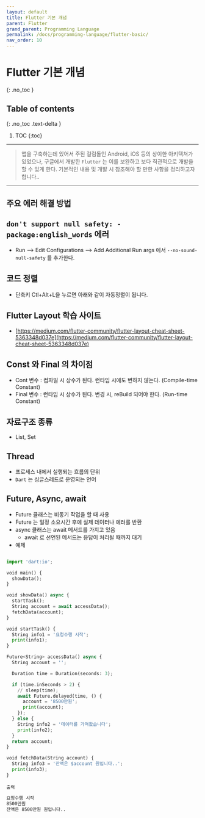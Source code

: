 ```yaml
---
layout: default
title: Flutter 기본 개념
parent: Flutter
grand_parent: Programming Language
permalink: /docs/programming-language/flutter-basic/
nav_order: 10
---
```


# Flutter 기본 개념
{: .no_toc }

## Table of contents
{: .no_toc .text-delta }

1. TOC
{:toc}


---


> 앱을 구축하는데 있어서 주된 걸림돌인 Android, iOS 등의 상이한 아키텍쳐가 있었으나, 구글에서 개발한 `Flutter` 는 이를 보완하고 보다 직관적으로 개발을 할 수 있게 한다. 기본적인 내용 및 개발 시 참조해야 할 만한 사항을 정리하고자 합니다..

---
 
## 주요 에러 해결 방법

## `don't support null safety: - package:english_words` 에러
- Run --> Edit Configurations --> Add Additional Run args 에서 `--no-sound-null-safety` 를 추가한다.

## 코드 정렬
- 단축키 Ctl+Alt+L을 누르면 아래와 같이 자동정렬이 됩니다. 

## Flutter Layout 학습 사이트
- [https://medium.com/flutter-community/flutter-layout-cheat-sheet-5363348d037e](https://medium.com/flutter-community/flutter-layout-cheat-sheet-5363348d037e)

## Const 와 Final 의 차이점
- Cont 변수 : 컴파일 시 상수가 된다. 런타임 시에도 변하지 않는다. (Compile-time Constant)
- Final 변수 : 런타임 시 상수가 된다. 변경 시, reBuild 되어야 한다. (Run-time Constant)


## 자료구조 종류

- List, Set

## Thread
- 프로세스 내에서 실행되는 흐름의 단위
- `Dart` 는 싱글스레드로 운영되는 언어


## Future, Async, await
- Future 클래스는 비동기 작업을 할 때 사용
- Future 는 일정 소요시간 후에 실제 데이터나 에러를 반환
- async 클래스는 await 메서드를 가지고 있음
  - await 로 선언된 메서드는 응답이 처리될 때까지 대기
- 예제

```python

import 'dart:io';

void main() {
  showData();
}

void showData() async {
  startTask();
  String account = await accessData();
  fetchData(account);
}

void startTask() {
  String info1 = '요청수행 시작';
  print(info1);
}

Future<String> accessData() async {
  String account = '';

  Duration time = Duration(seconds: 3);

  if (time.inSeconds > 2) {
    // sleep(time);
    await Future.delayed(time, () {
      account = '8500만원';
      print(account);
    });
  } else {
    String info2 = '데이터를 가져왔습니다';
    print(info2);
  }
  return account;
}

void fetchData(String account) {
  String info3 = '잔액은 $account 원입니다..';
  print(info3);
}

```

`출력`
```bash
요청수행 시작
8500만원
잔액은 8500만원 원입니다..
```

